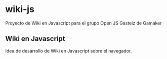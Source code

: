 # wiki-js
Proyecto de Wiki en Javascript para el grupo Open JS Gasteiz de Gamaker

## Wiki en Javascript

Idea de desarrollo de Wiki en Javascript sobre el navegador. 
